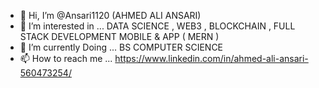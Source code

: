 - 👋 Hi, I’m @Ansari1120 (AHMED ALI ANSARI)
- 👀 I’m interested in ... DATA SCIENCE , WEB3 , BLOCKCHAIN , FULL STACK DEVELOPMENT MOBILE & APP ( MERN )
- 🌱 I’m currently Doing ... BS COMPUTER SCIENCE
- 📫 How to reach me ... https://www.linkedin.com/in/ahmed-ali-ansari-560473254/

<!---
Ansari1120/Ansari1120 is a ✨ special ✨ repository because its `README.md` (this file) appears on your GitHub profile.
You can click the Preview link to take a look at your changes.
--->
